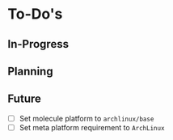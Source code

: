 To-Do's
=======

In-Progress
-----------

Planning
--------

Future
------
- [ ] Set molecule platform to `archlinux/base`
- [ ] Set meta platform requirement to `ArchLinux`
